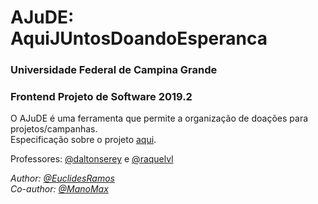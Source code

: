 # AJuDE: AquiJUntosDoandoEsperanca
### Universidade Federal de Campina Grande
### Frontend Projeto de Software 2019.2

O AJuDE é uma ferramenta que permite a organização de doações para projetos/campanhas.
<br>Especificação sobre o projeto [aqui](https://docs.google.com/document/d/1h5WhnOhvyRmIbj_obhWK5XmoJgK35lVWPM2UwwMOT_Y/preview#).

Professores: [@daltonserey](https://github.com/daltonserey) e [@raquelvl](https://github.com/raquelvl)

<p><i>
  
  Author: [@EuclidesRamos](https://github.com/EuclidesRamos/)
  <br>Co-author: [@ManoMax](https://github.com/ManoMax)

</i></p>
